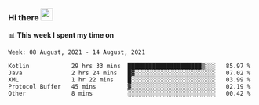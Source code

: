 ### Hi there <a href="https://www.gautamkrishnar.com/"><img src="https://media.giphy.com/media/hvRJCLFzcasrR4ia7z/giphy.gif" width="25px"></a>

📊 **This week I spent my time on**

<!--START_SECTION:waka-->
```text
Week: 08 August, 2021 - 14 August, 2021

Kotlin            29 hrs 33 mins  █████████████████████▒░░░   85.97 % 
Java              2 hrs 24 mins   █▓░░░░░░░░░░░░░░░░░░░░░░░   07.02 % 
XML               1 hr 22 mins    █░░░░░░░░░░░░░░░░░░░░░░░░   03.99 % 
Protocol Buffer   45 mins         ▓░░░░░░░░░░░░░░░░░░░░░░░░   02.19 % 
Other             8 mins          ░░░░░░░░░░░░░░░░░░░░░░░░░   00.42 % 
```
<!--END_SECTION:waka-->
